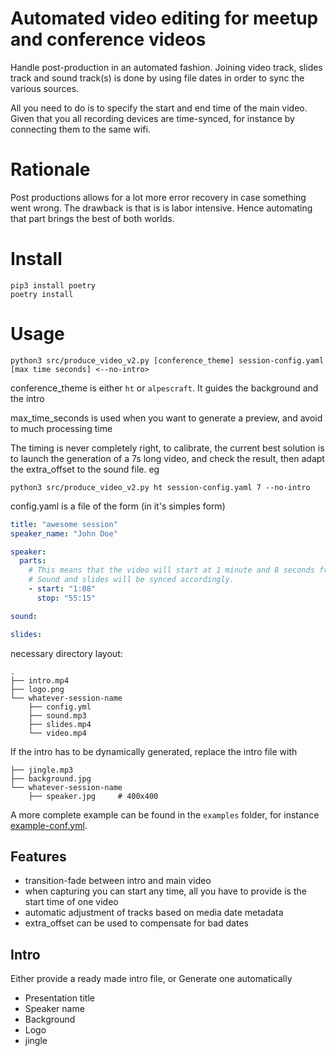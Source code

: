 # Automated video editing for meetup and conference videos
Handle post-production in an automated fashion. Joining video track, slides track and sound track(s) 
is done by using file dates in order to sync the various sources.

All you need to do is to specify the start and end time of the main video. Given that you all recording
devices are time-synced, for instance by connecting them to the same wifi.

# Rationale
Post productions allows for a lot more error recovery in case something went wrong.
The drawback is that is is labor intensive. Hence automating that part brings the best 
of both worlds.

# Install
    pip3 install poetry
    poetry install

# Usage 
    python3 src/produce_video_v2.py [conference_theme] session-config.yaml [max time seconds] <--no-intro>


conference_theme is either `ht` or `alpescraft`. It guides the background and the intro

max_time_seconds is used when you want to generate a preview, and avoid to much processing time

The timing is never completely right, to calibrate, the current best solution is to launch 
the generation of a 7s long video, and check the result, then adapt the extra_offset to the sound file. eg

    python3 src/produce_video_v2.py ht session-config.yaml 7 --no-intro


config.yaml is a file of the form (in it's simples form)

```yaml
title: "awesome session"
speaker_name: "John Doe"

speaker:
  parts:
    # This means that the video will start at 1 minute and 8 seconds from the start of the speaker video. 
    # Sound and slides will be synced accordingly. 
    - start: "1:08"
      stop: "55:15"

sound:

slides:
```

necessary directory layout: 
```
.
├── intro.mp4       
├── logo.png
└── whatever-session-name
    ├── config.yml
    ├── sound.mp3
    ├── slides.mp4
    └── video.mp4
```


If the intro has to be dynamically generated, replace the intro file with 
```
├── jingle.mp3       
├── background.jpg  
└── whatever-session-name
    ├── speaker.jpg     # 400x400
```



A more complete example can be found in the `examples` folder, for instance [example-conf.yml](examples/example-conf.yml).

## Features
* transition-fade between intro and main video
* when capturing you can start any time, all you have to provide is the start time of one video
* automatic adjustment of tracks based on media date metadata
* extra_offset can be used to compensate for bad dates

## Intro
Either provide a ready made intro file, or
Generate one automatically 

* Presentation title
* Speaker name
* Background
* Logo
* jingle


